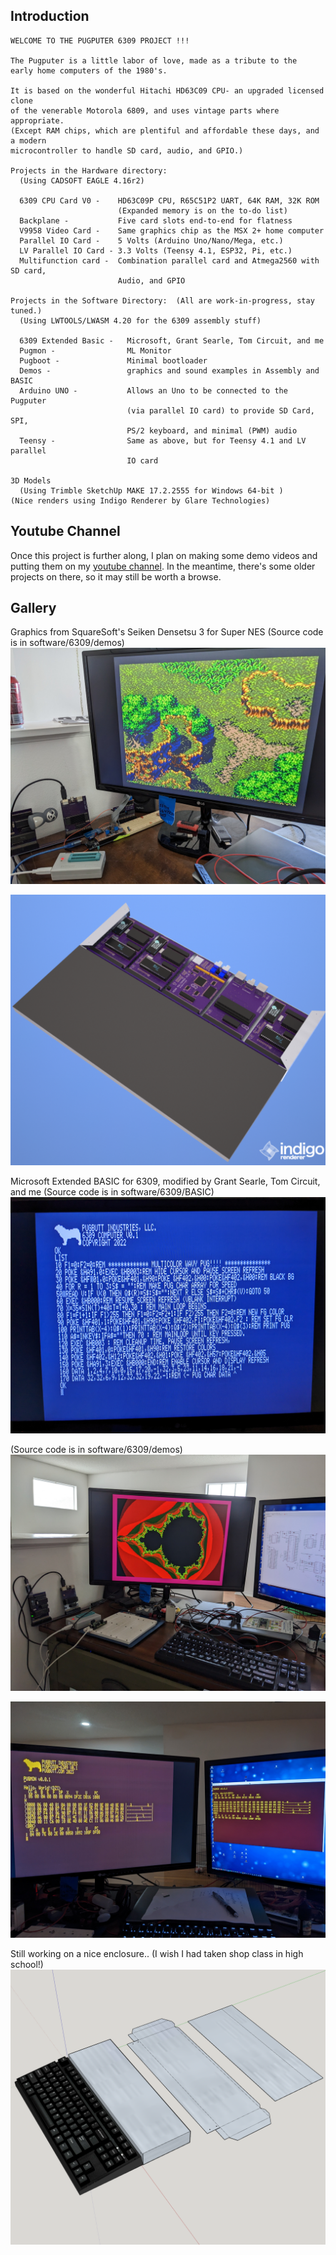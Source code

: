 ## Introduction

```
WELCOME TO THE PUGPUTER 6309 PROJECT !!!

The Pugputer is a little labor of love, made as a tribute to the 
early home computers of the 1980's.  

It is based on the wonderful Hitachi HD63C09 CPU- an upgraded licensed clone 
of the venerable Motorola 6809, and uses vintage parts where appropriate. 
(Except RAM chips, which are plentiful and affordable these days, and a modern 
microcontroller to handle SD card, audio, and GPIO.)

Projects in the Hardware directory: 
  (Using CADSOFT EAGLE 4.16r2)

  6309 CPU Card V0 -    HD63C09P CPU, R65C51P2 UART, 64K RAM, 32K ROM 
                        (Expanded memory is on the to-do list) 
  Backplane -           Five card slots end-to-end for flatness 
  V9958 Video Card -    Same graphics chip as the MSX 2+ home computer 
  Parallel IO Card -    5 Volts (Arduino Uno/Nano/Mega, etc.) 
  LV Parallel IO Card - 3.3 Volts (Teensy 4.1, ESP32, Pi, etc.)
  Multifunction card -  Combination parallel card and Atmega2560 with SD card, 
                        Audio, and GPIO

Projects in the Software Directory:  (All are work-in-progress, stay tuned.) 
  (Using LWTOOLS/LWASM 4.20 for the 6309 assembly stuff)

  6309 Extended Basic -   Microsoft, Grant Searle, Tom Circuit, and me
  Pugmon -                ML Monitor
  Pugboot -               Minimal bootloader
  Demos -                 graphics and sound examples in Assembly and BASIC
  Arduino UNO -           Allows an Uno to be connected to the Pugputer 
                          (via parallel IO card) to provide SD Card, SPI, 
                          PS/2 keyboard, and minimal (PWM) audio
  Teensy -                Same as above, but for Teensy 4.1 and LV parallel 
                          IO card

3D Models 
  (Using Trimble SketchUp MAKE 17.2.2555 for Windows 64-bit )
(Nice renders using Indigo Renderer by Glare Technologies)

```
## Youtube Channel

Once this project is further along, I plan on making some demo videos and putting them on my [youtube channel](https://www.youtube.com/appliedcryogenics). In the meantime, there's some older projects on there, so it may still be worth a browse. 

## Gallery

Graphics from SquareSoft's Seiken Densetsu 3 for Super NES (Source code is in software/6309/demos)
![mana](https://raw.githubusercontent.com/caiannello/Pugputer6309/main/Photos/Squaresoft%20Tilemap%20Seiken%20Densetsu%203.jpg)

![bottom](https://raw.githubusercontent.com/caiannello/Pugputer6309/main/Photos/wedge_kb_bot.png)

Microsoft Extended BASIC for 6309, modified by Grant Searle, Tom Circuit, and me (Source code is in software/6309/BASIC)
![basic](https://raw.githubusercontent.com/caiannello/Pugputer6309/main/Photos/Extended%20BASIC%20on%20VDP.jpg)

(Source code is in software/6309/demos)
![mandelbrot](https://raw.githubusercontent.com/caiannello/Pugputer6309/main/Photos/Mandelbrot%20Demo.jpg)

![pugmon](https://raw.githubusercontent.com/caiannello/Pugputer6309/main/Photos/Pugmon%20on%20both%20VDP%20and%20UART.jpg)

Still working on a nice enclosure.. (I wish I had taken shop class in high school!)
![case design](https://raw.githubusercontent.com/caiannello/Pugputer6309/main/Photos/wedge_kb_model.png)
